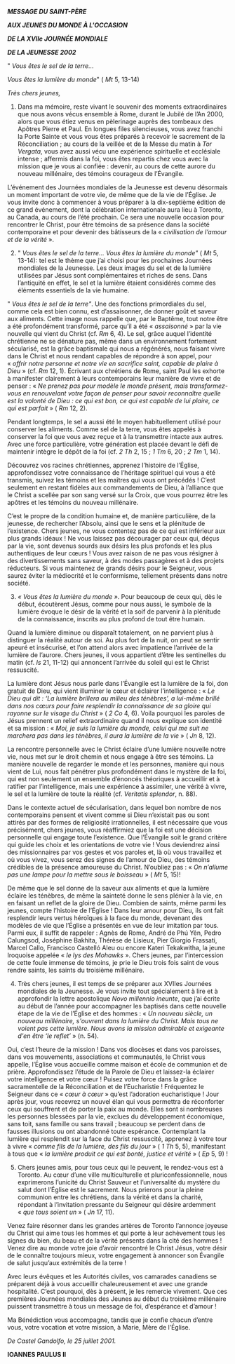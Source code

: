 ***MESSAGE DU SAINT-PÈRE***

***AUX JEUNES DU MONDE À L'OCCASION***

***DE LA XVIIe JOURNÉE MONDIALE***

***DE LA JEUNESSE 2002***

" *Vous êtes le sel de la terre...*

*Vous êtes la lumière du monde*" ( *Mt* 5, 13-14)

*Très chers jeunes,*

1. Dans ma mémoire, reste vivant le souvenir des moments extraordinaires que nous avons vécus ensemble à Rome, durant le Jubilé de l’An 2000, alors que vous étiez venus en pèlerinage auprès des tombeaux des Apôtres Pierre et Paul. En longues files silencieuses, vous avez franchi la Porte Sainte et vous vous êtes préparés à recevoir le sacrement de la Réconciliation ; au cours de la veillée et de la Messe du matin à *Tor Vergata*, vous avez aussi vécu une expérience spirituelle et ecclésiale intense ; affermis dans la foi, vous êtes repartis chez vous avec la mission que je vous ai confiée : devenir, au cours de cette aurore du nouveau millénaire, des témoins courageux de l’Évangile.

L’événement des Journées mondiales de la Jeunesse est devenu désormais un moment important de votre vie, de même que de la vie de l’Église. Je vous invite donc à commencer à vous préparer à la dix-septième édition de ce grand événement, dont la célébration internationale aura lieu à Toronto, au Canada, au cours de l’été prochain. Ce sera une nouvelle occasion pour rencontrer le Christ, pour être témoins de sa présence dans la société contemporaine et pour devenir des bâtisseurs de la « *civilisation de l’amour et de la vérité* ».

2. " *Vous êtes le sel de la terre... Vous êtes la lumière du monde"* ( *Mt* 5, 13-14): tel est le thème que j’ai choisi pour les prochaines Journées mondiales de la Jeunesse. Les deux images du sel et de la lumière utilisées par Jésus sont complémentaires et riches de sens. Dans l’antiquité en effet, le sel et la lumière étaient considérés comme des éléments essentiels de la vie humaine.

" *Vous êtes le sel de la terre"*. Une des fonctions primordiales du sel, comme cela est bien connu, est d’assaisonner, de donner goût et saveur aux aliments. Cette image nous rappelle que, par le Baptême, tout notre être a été profondément transformé, parce qu’il a été « *assaisonné* » par la vie nouvelle qui vient du Christ (cf. *Rm* 6, 4). Le sel, grâce auquel l’identité chrétienne ne se dénature pas, même dans un environnement fortement sécularisé, est la grâce baptismale qui nous a régénérés, nous faisant vivre dans le Christ et nous rendant capables de répondre à son appel, pour « *offrir notre personne et notre vie en sacrifice saint, capable de plaire à Dieu* » (cf. *Rm* 12, 1). Écrivant aux chrétiens de Rome, saint Paul les exhorte à manifester clairement à leurs contemporains leur manière de vivre et de penser : « *Ne prenez pas pour modèle le monde présent, mais transformez-vous en renouvelant votre façon de penser pour savoir reconnaître quelle est la volonté de Dieu : ce qui est bon, ce qui est capable de lui plaire, ce qui est parfait* » ( *Rm* 12, 2).

Pendant longtemps, le sel a aussi été le moyen habituellement utilisé pour conserver les aliments. Comme sel de la terre, vous êtes appelés à conserver la foi que vous avez reçue et à la transmettre intacte aux autres. Avec une force particulière, votre génération est placée devant le défi de maintenir intègre le dépôt de la foi (cf. *2 Th* 2, 15 ; *1 Tm* 6, 20 ; *2 Tm* 1, 14).

Découvrez vos racines chrétiennes, apprenez l’histoire de l’Église, approfondissez votre connaissance de l’héritage spirituel qui vous a été transmis, suivez les témoins et les maîtres qui vous ont précédés ! C’est seulement en restant fidèles aux commandements de Dieu, à l’alliance que le Christ a scellée par son sang versé sur la Croix, que vous pourrez être les apôtres et les témoins du nouveau millénaire.

C’est le propre de la condition humaine et, de manière particulière, de la jeunesse, de rechercher l’Absolu, ainsi que le sens et la plénitude de l’existence. Chers jeunes, ne vous contentez pas de ce qui est inférieur aux plus grands idéaux ! Ne vous laissez pas décourager par ceux qui, déçus par la vie, sont devenus sourds aux désirs les plus profonds et les plus authentiques de leur cœurs ! Vous avez raison de ne pas vous résigner à des divertissements sans saveur, à des modes passagères et à des projets réducteurs. Si vous maintenez de grands désirs pour le Seigneur, vous saurez éviter la médiocrité et le conformisme, tellement présents dans notre société.

3. *« *Vous êtes la lumière du monde* »*. Pour beaucoup de ceux qui, dès le début, écoutèrent Jésus, comme pour nous aussi, le symbole de la lumière évoque le désir de la vérité et la soif de parvenir à la plénitude de la connaissance, inscrits au plus profond de tout être humain.

Quand la lumière diminue ou disparaît totalement, on ne parvient plus à distinguer la réalité autour de soi. Au plus fort de la nuit, on peut se sentir apeuré et insécurisé, et l’on attend alors avec impatience l’arrivée de la lumière de l’aurore. Chers jeunes, il vous appartient d’être les sentinelles du matin (cf. *Is* 21, 11-12) qui annoncent l’arrivée du soleil qui est le Christ ressuscité.

La lumière dont Jésus nous parle dans l’Évangile est la lumière de la foi, don gratuit de Dieu, qui vient illuminer le cœur et éclairer l’intelligence : « *Le Dieu qui dit : ‘La lumière brillera au milieu des ténèbres’, a lui-même brillé dans nos cœurs pour faire resplendir la connaissance de sa gloire qui rayonne sur le visage du Christ* » ( *2 Co* 4, 6). Voila pourquoi les paroles de Jésus prennent un relief extraordinaire quand il nous explique son identité et sa mission : « *Moi, je suis la lumière du monde, celui qui me suit ne marchera pas dans les ténèbres, il aura la lumière de la vie* » ( *Jn* 8, 12).

La rencontre personnelle avec le Christ éclaire d’une lumière nouvelle notre vie, nous met sur le droit chemin et nous engage à être ses témoins. La manière nouvelle de regarder le monde et les personnes, manière qui nous vient de Lui, nous fait pénétrer plus profondément dans le mystère de la foi, qui est non seulement un ensemble d’énoncés théoriques à accueillir et à ratifier par l’intelligence, mais une expérience à assimiler, une vérité à vivre, le sel et la lumière de toute la réalité (cf. *Veritatis splendor*, n. 88).

Dans le contexte actuel de sécularisation, dans lequel bon nombre de nos contemporains pensent et vivent comme si Dieu n’existait pas ou sont attirés par des formes de religiosité irrationnelles, il est nécessaire que vous précisément, chers jeunes, vous réaffirmiez que la foi est une décision personnelle qui engage toute l’existence. Que l’Évangile soit le grand critère qui guide les choix et les orientations de votre vie ! Vous deviendrez ainsi des missionnaires par vos gestes et vos paroles et, là où vous travaillez et où vous vivez, vous serez des signes de l’amour de Dieu, des témoins crédibles de la présence amoureuse du Christ. N’oubliez pas : « *On n’allume pas une lampe pour la mettre sous le boisseau* » ( *Mt* 5, 15)!

De même que le sel donne de la saveur aux aliments et que la lumière éclaire les ténèbres, de même la sainteté donne le sens plénier à la vie, en en faisant un reflet de la gloire de Dieu. Combien de saints, même parmi les jeunes, compte l’histoire de l’Église ! Dans leur amour pour Dieu, ils ont fait resplendir leurs vertus héroïques à la face du monde, devenant des modèles de vie que l’Église a présentés en vue de leur imitation par tous. Parmi eux, il suffit de rappeler : Agnès de Rome, André de Phú Yên, Pedro Calungsod, Joséphine Bakhita, Thérèse de Lisieux, Pier Giorgio Frassati, Marcel Callo, Francisco Castelló Aleu ou encore Kateri Tekakwitha, la jeune Iroquoise appelée « *le lys des Mohawks* ». Chers jeunes, par l’intercession de cette foule immense de témoins, je prie le Dieu trois fois saint de vous rendre saints, les saints du troisième millénaire.

4. Très chers jeunes, il est temps de se préparer aux XVIIes Journées mondiales de la Jeunesse. Je vous invite tout spécialement à lire et à approfondir la lettre apostolique *Novo millennio ineunte*, que j’ai écrite au début de l’année pour accompagner les baptisés dans cette nouvelle étape de la vie de l’Église et des hommes : « *Un nouveau siècle, un nouveau millénaire, s'ouvrent dans la lumière du Christ. Mais tous ne voient pas cette lumière. Nous avons la mission admirable et exigeante d'en être ‘le reflet’* » (n. 54).

Oui, c’est l’heure de la mission ! Dans vos diocèses et dans vos paroisses, dans vos mouvements, associations et communautés, le Christ vous appelle, l’Église vous accueille comme maison et école de communion et de prière. Approfondissez l’étude de la Parole de Dieu et laissez-la éclairer votre intelligence et votre cœur ! Puisez votre force dans la grâce sacramentelle de la Réconciliation et de l’Eucharistie ! Fréquentez le Seigneur dans ce « *cœur à cœur* » qu’est l’adoration eucharistique ! Jour après jour, vous recevrez un nouvel élan qui vous permettra de réconforter ceux qui souffrent et de porter la paix au monde. Elles sont si nombreuses les personnes blessées par la vie, exclues du développement économique, sans toit, sans famille ou sans travail ; beaucoup se perdent dans de fausses illusions ou ont abandonné toute espérance. Contemplant la lumière qui resplendit sur la face du Christ ressuscité, apprenez à votre tour à vivre « *comme fils de la lumière, des fils du jour* » ( *1 Th* 5, 5), manifestant à tous que « *la lumière produit ce qui est bonté, justice et vérité* » ( *Ep* 5, 9) !

5. Chers jeunes amis, pour tous ceux qui le peuvent, le rendez-vous est à Toronto. Au cœur d’une ville multiculturelle et pluriconfessionnelle, nous exprimerons l’unicité du Christ Sauveur et l’universalité du mystère du salut dont l’Église est le sacrement. Nous prierons pour la pleine communion entre les chrétiens, dans la vérité et dans la charité, répondant à l’invitation pressante du Seigneur qui désire ardemment « *que tous soient un* » ( *Jn* 17, 11).

Venez faire résonner dans les grandes artères de Toronto l’annonce joyeuse du Christ qui aime tous les hommes et qui porte à leur achèvement tous les signes du bien, du beau et de la vérité présents dans la cité des hommes ! Venez dire au monde votre joie d’avoir rencontré le Christ Jésus, votre désir de le connaître toujours mieux, votre engagement à annoncer son Évangile de salut jusqu’aux extrémités de la terre !

Avec leurs évêques et les Autorités civiles, vos camarades canadiens se préparent déjà à vous accueillir chaleureusement et avec une grande hospitalité. C’est pourquoi, dès à présent, je les remercie vivement. Que ces premières Journées mondiales des Jeunes au début du troisième millénaire puissent transmettre à tous un message de foi, d’espérance et d’amour !

Ma Bénédiction vous accompagne, tandis que je confie chacun d’entre vous, votre vocation et votre mission, à Marie, Mère de l’Église.

*De Castel Gandolfo, le 25 juillet 2001.*

**IOANNES PAULUS II**